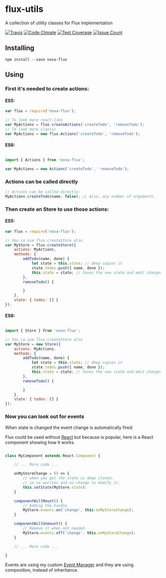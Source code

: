 # flux-utils
A collection of utility classes for Flux implementation

[![Travis](https://travis-ci.org/holywyvern/flux-utils.svg?branch=master)](https://travis-ci.org/holywyvern/flux-utils)
[![Code Climate](https://codeclimate.com/github/holywyvern/flux-utils/badges/gpa.svg)](https://codeclimate.com/github/holywyvern/flux-utils) 
[![Test Coverage](https://codeclimate.com/github/holywyvern/flux-utils/badges/coverage.svg)](https://codeclimate.com/github/holywyvern/flux-utils/coverage) 
[![Issue Count](https://codeclimate.com/github/holywyvern/flux-utils/badges/issue_count.svg)](https://codeclimate.com/github/holywyvern/flux-utils)

## Installing

```
npm install --save nova-flux
```

## Using

### First it's needed to create actions:

#### ES5:

```js
var flux = require('nova-flux');

// To look more react-like
var MyActions = flux.createActions('createTodo', 'removeTodo');
// To look more classic
var MyActions = new flux.Actions('createTodo', 'removeTodo');

```

#### ES6:

```js

import { Actions } from 'nova-flux';

var MyActions = new Actions('createTodo', 'removeTodo');

```

### Actions can be called directly

```js
// Actions can be called directly:
MyActions.createTodo(name, false); // Also, any number of arguments.
```

### Then create an Store to use those actions:

#### ES5:

```js
var flux = require('nova-flux');

// You ca use flux.createStore also
var MyStore = flux.createStore({
    actions: MyActions,
    methods: {
        addTodo(name, done) {
            let state = this.state; // deep copies it
            state.todos.push({ name, done });
            this.state = state; // Saves the new state and emit changes
        },
        removeTodo() {

        }
    },
    state: { todos: [] }
});


```

#### ES6:

```js

import { Store } from 'nova-flux';

// You ca use flux.createStore also
var MyStore = new Store({
    actions: MyActions,
    methods: {
        addTodo(name, done) {
            let state = this.state; // deep copies it
            state.todos.push({ name, done });
            this.state = state; // Saves the new state and emit changes
        },
        removeTodo() {

        }
    },
    state: { todos: [] }
});

```

### Now you can look out for events

When state is changed the event change is automatically fired:

Flux could be used without [React](https://facebook.github.io/react/) but because is popular,
here is a React component showing how it works.

```js

class MyComponent extends React.Component {

    // ... More code ...

    onMyStoreChange = () => {
        // when you get the state is deep cloned, 
        // so no worries and no change to modify it.
        this.setState(MyStore.state); 
    }

    componentWillMount() {
        // Adding the handle
        MyStore.events.on('change', this.onMyStoreChange);
    }

    componentWillUnmount() {
        // Remove it when not needed
        MyStore.events.off('change', this.onMyStoreChange);
    }

    // ... More code ...

}

```

Events are using my custom [Event Manager](https://github.com/holywyvern/generic-events)
and they are using composition, instead of inheritance.
